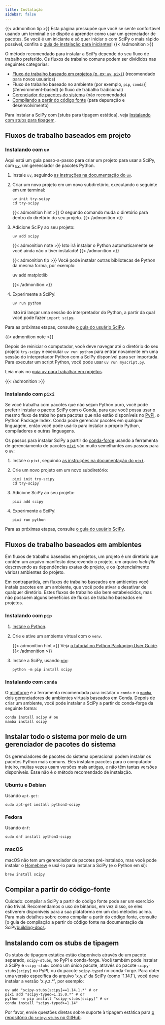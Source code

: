 ```yaml
---
title: Instalação
sidebar: false
---
```


{{< admonition tip >}}
Esta página pressupõe que você se sente confortável usando um terminal e se dispõe a aprender como usar um gerenciador de pacotes. Se você é um iniciante e só quer iniciar o
com SciPy o mais rápido possível, confira o
[guia de instalação para iniciantes](./beginner-install.md)!
{{< /admonition >}}

O método recomendado para instalar a SciPy depende do seu fluxo de trabalho preferido.
Os fluxos de trabalho comuns podem ser divididos nas seguintes categorias:

- [Fluxo de trabalho baseado em projetos (p. ex: `uv`, `pixi`)](#project-based) (recomendado para novos usuários)
- Fluxo de trabalho baseado no ambiente (por exemplo, `pip`, `conda`)](#environment-based) (o fluxo de trabalho tradicional)
- [Gerenciador de pacotes do sistema](#system-package-managers) (não recomendado)
- [Compilando a partir do código fonte](#building-from-source) (para depuração e desenvolvimento)

Para instalar a SciPy com \[stubs para tipagem estática],
veja [Instalando com stubs para tipagem](#type-stubs).

[static type stubs]: https://typing.readthedocs.io/en/latest/guides/libraries.html

<a name="project-based"></a>

## Fluxos de trabalho baseados em projeto

### Instalando com `uv`

Aqui está um guia passo-a-passo para criar um projeto para usar a SciPy, com [`uv`],
um gerenciador de pacotes Python.

[`uv`]: https://docs.astral.sh/uv/

<!-- prettier-ignore-start -->

1. Instale `uv`, seguindo [as instruções na documentação do `uv`][install-uv].

[install-uv]: https://docs.astral.sh/uv/getting-started/installation/

2. Criar um novo projeto em um novo subdiretório, executando o seguinte em um terminal:

   ```
   uv init try-scipy
   cd try-scipy
   ```

   {{< admonition hint >}}
   O segundo comando muda o diretório para dentro do diretório do seu projeto.
   {{< /admonition >}}

3. Adicione SciPy ao seu projeto:

   ```
   uv add scipy
   ```

   {{< admonition note >}}
   Isto irá instalar o Python automaticamente se você ainda não o tiver instalado!
   {{< /admonition >}}

   {{< admonition tip >}}
   Você pode instalar outras bibliotecas de Python da mesma forma, por exemplo

   uv add matplotlib

   {{< /admonition >}}

4. Experimente a SciPy!

   ```
   uv run python
   ```

   Isto irá lançar uma sessão do interpretador do Python, a partir da qual você pode fazer `import scipy`.

<!-- prettier-ignore-end -->

Para as próximas etapas, consulte [o guia do usuário SciPy][scipy-user-guide].

[scipy-user-guide]: https://docs.scipy.org/doc/scipy/tutorial/

{{< admonition note >}}

Depois de reiniciar o computador, você deve navegar até o diretório do seu projeto `try-scipy`
e executar `uv run python` para entrar novamente em uma sessão do interpretador Python
com a SciPy disponível para ser importada.
Para executar um script Python, você pode usar `uv run myscript.py`.

Leia mais no [guia uv para trabalhar em projetos][uv-projects].

[uv-projects]: https://docs.astral.sh/uv/guides/projects/

{{< /admonition >}}

### Instalando com `pixi`

Se você trabalha com pacotes que não sejam Python puro, você pode preferir instalar o pacote SciPy com o [Conda], para que você possa usar o mesmo fluxo de trabalho para pacotes que
não estão disponíveis no [PyPI](https://pypi.org/), o Python Package Index.
Conda pode gerenciar pacotes em qualquer linguagem, então você pode usá-lo para instalar o próprio Python, compiladores e outras linguagens.

[Conda]: https://docs.conda.io/projects/conda/en/latest/index.html

Os passos para instalar SciPy a partir do [conda-forge] usando a ferramenta
de gerenciamento de pacotes [`pixi`] são muito semelhantes aos passos para o `uv`:

[conda-forge]: https://conda-forge.org/
[`pixi`]: https://pixi.sh/latest/

1. Instale o `pixi`, seguindo [as instruções na documentação do `pixi`][install-pixi].

[install-pixi]: https://pixi.sh/latest/

2. Crie um novo projeto em um novo subdiretório:

   ```
   pixi init try-scipy
   cd try-scipy
   ```

3. Adicione SciPy ao seu projeto:

   ```
   pixi add scipy
   ```

4. Experimente a SciPy!

   ```
   pixi run python
   ```

Para as próximas etapas, consulte [o guia do usuário SciPy][scipy-user-guide].

<a name="environment-based"></a>

## Fluxos de trabalho baseados em ambientes

Em fluxos de trabalho baseados em projetos, um projeto é um diretório que contém um arquivo manifesto descrevendo o projeto, um arquivo <i>lock-file</i> descrevendo as dependências exatas do projeto, e os (potencialmente vários) ambientes do projeto.

Em contrapartida, em fluxos de trabalho baseados em ambientes você instala pacotes em um ambiente, que você pode ativar e desativar de qualquer diretório.
Estes fluxos de trabalho são bem estabelecidos, mas não possuem alguns benefícios de fluxos de trabalho baseados em projetos.

### Instalando com `pip`

<!-- prettier-ignore-start -->

1. [Instale o Python](https://www.python.org/downloads/).

2. Crie e ative um ambiente virtual com o `venv`.

   {{< admonition hint >}}
   Veja [o tutorial no Python Packaging User Guide](https://packaging.python.org/en/latest/tutorials/installing-packages/#creating-virtual-environments).
   {{< /admonition >}}

3. Instale a SciPy, usando [`pip`]:

   ```
   python -m pip install scipy
   ```

<!-- prettier-ignore-end -->

[`pip`]: https://pip.pypa.io/en/stable/getting-started/

### Instalando com `conda`

O [miniforge] é a ferramenta recomendada para instalar o `conda` e o [`mamba`],
dois gerenciadores de ambientes virtuais baseados em Conda.
Depois de criar um ambiente, você pode instalar a SciPy a partir do conda-forge da seguinte forma:

```
conda install scipy # ou
mamba install scipy
```

[Miniforge]: https://conda-forge.org/download/
[`mamba`]: https://mamba.readthedocs.io/en/latest/

<a name="system-package-managers"></a>

## Instalar todo o sistema por meio de um gerenciador de pacotes do sistema

Os gerenciadores de pacotes do sistema operacional podem instalar os pacotes Python mais comuns.
Eles instalam pacotes para o computador inteiro, muitas vezes usam versões mais antigas,
e não têm tantas versões disponíveis. Esse não é o método recomendado de instalação.

### Ubuntu e Debian

Usando `apt-get`:

```
sudo apt-get install python3-scipy
```

### Fedora

Usando `dnf`:

```
sudo dnf install python3-scipy
```

### macOS

macOS não tem um gerenciador de pacotes pré-instalado, mas você pode instalar o
[Homebrew](https://brew.sh/) e usá-lo para instalar a SciPy (e o Python em si):

```
brew install scipy
```

<a name="building-from-source"></a>

## Compilar a partir do código-fonte

Cuidado: compilar a SciPy a partir do código fonte pode ser um exercício não trivial. Recomendamos o uso de binários, em vez disso, se eles estiverem disponíveis para a sua plataforma em um dos métodos acima.
Para mais detalhes sobre como compilar a partir do código fonte, consulte
\[o guia de compilação a partir do código fonte na documentação da SciPy[building-docs].

[building-docs]: https://scipy.github.io/devdocs/building/index.html

<a name="type-stubs"></a>

## Instalando com os stubs de tipagem

Os stubs de tipagem estática estão disponíveis através de um pacote separado, `scipy-stubs`, no PyPI e conda-forge.
Você também pode instalar a SciPy e `scipy-stubs` como um único pacote,
através do pacote `scipy-stubs[scipy]` no PyPI, ou do pacote `scipy-typed`
no conda-forge.
Para obter uma versão específica do arquivo 'x.y.z' da SciPy (como '1.14.1'),
você deve instalar a versão 'x.y.z.\*', por exemplo:

```
uv add "scipy-stubs[scipy]==1.14.1.*" # or
pixi add "scipy-typed=1.15.0.*" # or
python -m pip install "scipy-stubs[scipy]" # or
conda install "scipy-typed>=1.14"
```

Por favor, envie questões diretas sobre suporte à tipagem estática para
[o repositório do `scipy-stubs` no GitHub](https://github.com/jorenham/scipy-stubs).
